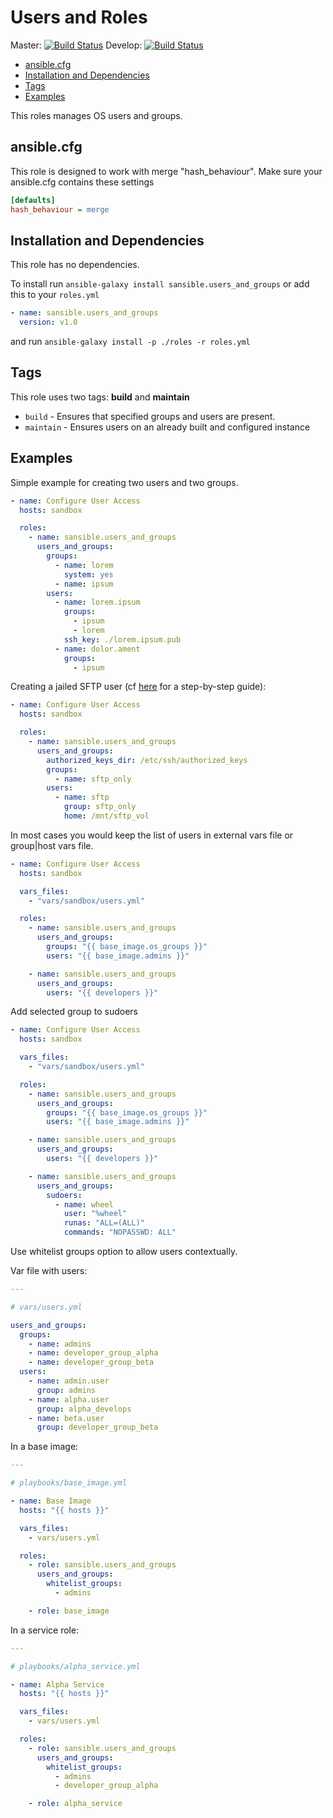 # Users and Roles

Master: [![Build Status](https://travis-ci.org/sansible/users_and_groups.svg?branch=master)](https://travis-ci.org/sansible/users_and_groups)
Develop: [![Build Status](https://travis-ci.org/sansible/users_and_groups.svg?branch=develop)](https://travis-ci.org/sansible/users_and_groups)

* [ansible.cfg](#ansible-cfg)
* [Installation and Dependencies](#installation-and-dependencies)
* [Tags](#tags)
* [Examples](#examples)

This roles manages OS users and groups.




## ansible.cfg

This role is designed to work with merge "hash_behaviour". Make sure your
ansible.cfg contains these settings

```INI
[defaults]
hash_behaviour = merge
```




## Installation and Dependencies

This role has no dependencies.

To install run `ansible-galaxy install sansible.users_and_groups` or add
this to your `roles.yml`

```YAML
- name: sansible.users_and_groups
  version: v1.0
```

and run `ansible-galaxy install -p ./roles -r roles.yml`




## Tags

This role uses two tags: **build** and **maintain**

* `build` - Ensures that specified groups and users are
  present.
* `maintain` - Ensures users on an already built and configured instance




## Examples

Simple example for creating two users and two groups.

```YAML
- name: Configure User Access
  hosts: sandbox

  roles:
    - name: sansible.users_and_groups
      users_and_groups:
        groups:
          - name: lorem
            system: yes
          - name: ipsum
        users:
          - name: lorem.ipsum
            groups:
              - ipsum
              - lorem
            ssh_key: ./lorem.ipsum.pub
          - name: dolor.ament
            groups:
              - ipsum
```

Creating a jailed SFTP user (cf [here](https://wiki.archlinux.org/index.php/SFTP_chroot) for a step-by-step guide):

```YAML
- name: Configure User Access
  hosts: sandbox

  roles:
    - name: sansible.users_and_groups
      users_and_groups:
        authorized_keys_dir: /etc/ssh/authorized_keys
        groups:
          - name: sftp_only
        users:
          - name: sftp
            group: sftp_only
            home: /mnt/sftp_vol
```

In most cases you would keep the list of users in external vars file or
group|host vars file.

```YAML
- name: Configure User Access
  hosts: sandbox

  vars_files:
    - "vars/sandbox/users.yml"

  roles:
    - name: sansible.users_and_groups
      users_and_groups:
        groups: "{{ base_image.os_groups }}"
        users: "{{ base_image.admins }}"

    - name: sansible.users_and_groups
      users_and_groups:
        users: "{{ developers }}"
```

Add selected group to sudoers

```YAML
- name: Configure User Access
  hosts: sandbox

  vars_files:
    - "vars/sandbox/users.yml"

  roles:
    - name: sansible.users_and_groups
      users_and_groups:
        groups: "{{ base_image.os_groups }}"
        users: "{{ base_image.admins }}"

    - name: sansible.users_and_groups
      users_and_groups:
        users: "{{ developers }}"

    - name: sansible.users_and_groups
      users_and_groups:
        sudoers:
          - name: wheel
            user: "%wheel"
            runas: "ALL=(ALL)"
            commands: "NOPASSWD: ALL"
```

Use whitelist groups option to allow users contextually.

Var file with users:

```YAML
---

# vars/users.yml

users_and_groups:
  groups:
    - name: admins
    - name: developer_group_alpha
    - name: developer_group_beta
  users:
    - name: admin.user
      group: admins
    - name: alpha.user
      group: alpha_develops
    - name: beta.user
      group: developer_group_beta
```

In a base image:

```YAML
---

# playbooks/base_image.yml

- name: Base Image
  hosts: "{{ hosts }}"

  vars_files:
    - vars/users.yml

  roles:
    - role: sansible.users_and_groups
      users_and_groups:
        whitelist_groups:
          - admins

    - role: base_image
```

In a service role:

```YAML
---

# playbooks/alpha_service.yml

- name: Alpha Service
  hosts: "{{ hosts }}"

  vars_files:
    - vars/users.yml

  roles:
    - role: sansible.users_and_groups
      users_and_groups:
        whitelist_groups:
          - admins
          - developer_group_alpha

    - role: alpha_service
```
